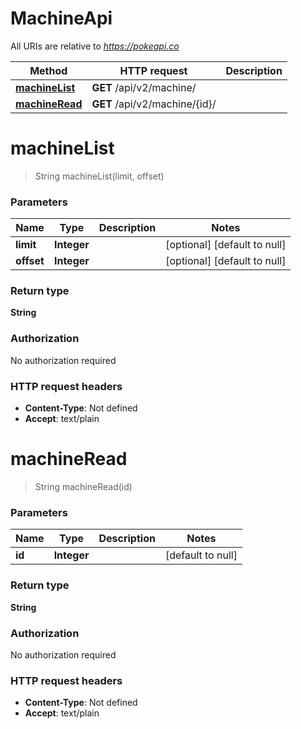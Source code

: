 # MachineApi

All URIs are relative to *https://pokeapi.co*

| Method | HTTP request | Description |
|------------- | ------------- | -------------|
| [**machineList**](MachineApi.md#machineList) | **GET** /api/v2/machine/ |  |
| [**machineRead**](MachineApi.md#machineRead) | **GET** /api/v2/machine/{id}/ |  |


<a name="machineList"></a>
# **machineList**
> String machineList(limit, offset)



### Parameters

|Name | Type | Description  | Notes |
|------------- | ------------- | ------------- | -------------|
| **limit** | **Integer**|  | [optional] [default to null] |
| **offset** | **Integer**|  | [optional] [default to null] |

### Return type

**String**

### Authorization

No authorization required

### HTTP request headers

- **Content-Type**: Not defined
- **Accept**: text/plain

<a name="machineRead"></a>
# **machineRead**
> String machineRead(id)



### Parameters

|Name | Type | Description  | Notes |
|------------- | ------------- | ------------- | -------------|
| **id** | **Integer**|  | [default to null] |

### Return type

**String**

### Authorization

No authorization required

### HTTP request headers

- **Content-Type**: Not defined
- **Accept**: text/plain

